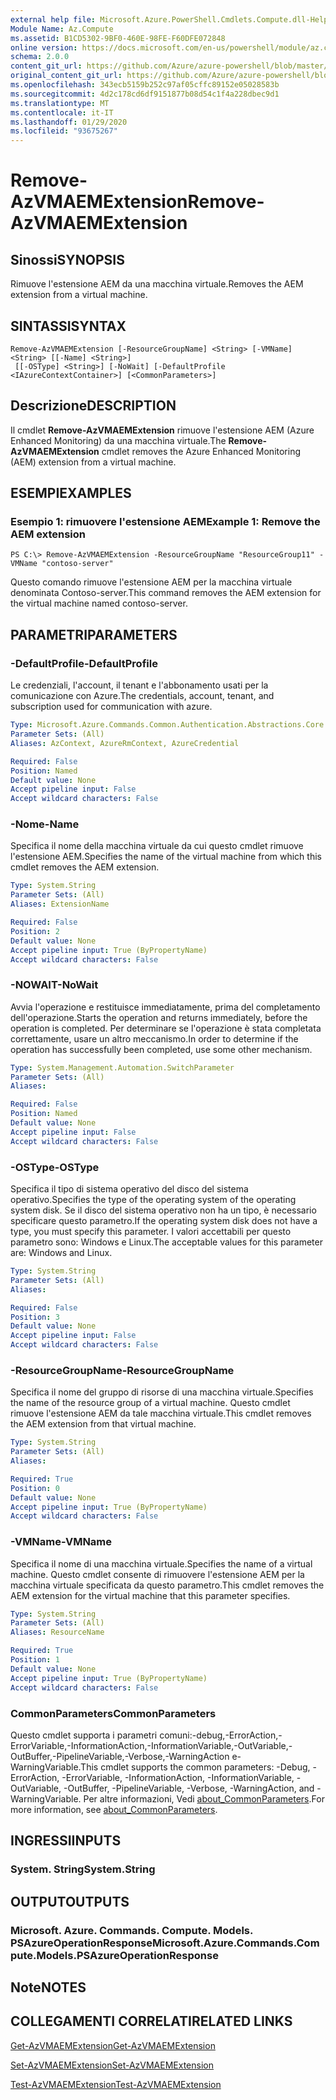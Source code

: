 ```yaml
---
external help file: Microsoft.Azure.PowerShell.Cmdlets.Compute.dll-Help.xml
Module Name: Az.Compute
ms.assetid: B1CD5302-9BF0-460E-98FE-F60DFE072848
online version: https://docs.microsoft.com/en-us/powershell/module/az.compute/remove-azvmaemextension
schema: 2.0.0
content_git_url: https://github.com/Azure/azure-powershell/blob/master/src/Compute/Compute/help/Remove-AzVMAEMExtension.md
original_content_git_url: https://github.com/Azure/azure-powershell/blob/master/src/Compute/Compute/help/Remove-AzVMAEMExtension.md
ms.openlocfilehash: 343ecb5159b252c97af05cffc89152e05028583b
ms.sourcegitcommit: 4d2c178cd6df9151877b08d54c1f4a228dbec9d1
ms.translationtype: MT
ms.contentlocale: it-IT
ms.lasthandoff: 01/29/2020
ms.locfileid: "93675267"
---
```

# <span data-ttu-id="8f371-101">Remove-AzVMAEMExtension</span><span class="sxs-lookup"><span data-stu-id="8f371-101">Remove-AzVMAEMExtension</span></span>

## <span data-ttu-id="8f371-102">Sinossi</span><span class="sxs-lookup"><span data-stu-id="8f371-102">SYNOPSIS</span></span>
<span data-ttu-id="8f371-103">Rimuove l'estensione AEM da una macchina virtuale.</span><span class="sxs-lookup"><span data-stu-id="8f371-103">Removes the AEM extension from a virtual machine.</span></span>

## <span data-ttu-id="8f371-104">SINTASSI</span><span class="sxs-lookup"><span data-stu-id="8f371-104">SYNTAX</span></span>

```
Remove-AzVMAEMExtension [-ResourceGroupName] <String> [-VMName] <String> [[-Name] <String>]
 [[-OSType] <String>] [-NoWait] [-DefaultProfile <IAzureContextContainer>] [<CommonParameters>]
```

## <span data-ttu-id="8f371-105">Descrizione</span><span class="sxs-lookup"><span data-stu-id="8f371-105">DESCRIPTION</span></span>
<span data-ttu-id="8f371-106">Il cmdlet **Remove-AzVMAEMExtension** rimuove l'estensione AEM (Azure Enhanced Monitoring) da una macchina virtuale.</span><span class="sxs-lookup"><span data-stu-id="8f371-106">The **Remove-AzVMAEMExtension** cmdlet removes the Azure Enhanced Monitoring (AEM) extension from a virtual machine.</span></span>

## <span data-ttu-id="8f371-107">ESEMPI</span><span class="sxs-lookup"><span data-stu-id="8f371-107">EXAMPLES</span></span>

### <span data-ttu-id="8f371-108">Esempio 1: rimuovere l'estensione AEM</span><span class="sxs-lookup"><span data-stu-id="8f371-108">Example 1: Remove the AEM extension</span></span>
```
PS C:\> Remove-AzVMAEMExtension -ResourceGroupName "ResourceGroup11" -VMName "contoso-server"
```

<span data-ttu-id="8f371-109">Questo comando rimuove l'estensione AEM per la macchina virtuale denominata Contoso-server.</span><span class="sxs-lookup"><span data-stu-id="8f371-109">This command removes the AEM extension for the virtual machine named contoso-server.</span></span>

## <span data-ttu-id="8f371-110">PARAMETRI</span><span class="sxs-lookup"><span data-stu-id="8f371-110">PARAMETERS</span></span>

### <span data-ttu-id="8f371-111">-DefaultProfile</span><span class="sxs-lookup"><span data-stu-id="8f371-111">-DefaultProfile</span></span>
<span data-ttu-id="8f371-112">Le credenziali, l'account, il tenant e l'abbonamento usati per la comunicazione con Azure.</span><span class="sxs-lookup"><span data-stu-id="8f371-112">The credentials, account, tenant, and subscription used for communication with azure.</span></span>

```yaml
Type: Microsoft.Azure.Commands.Common.Authentication.Abstractions.Core.IAzureContextContainer
Parameter Sets: (All)
Aliases: AzContext, AzureRmContext, AzureCredential

Required: False
Position: Named
Default value: None
Accept pipeline input: False
Accept wildcard characters: False
```

### <span data-ttu-id="8f371-113">-Nome</span><span class="sxs-lookup"><span data-stu-id="8f371-113">-Name</span></span>
<span data-ttu-id="8f371-114">Specifica il nome della macchina virtuale da cui questo cmdlet rimuove l'estensione AEM.</span><span class="sxs-lookup"><span data-stu-id="8f371-114">Specifies the name of the virtual machine from which this cmdlet removes the AEM extension.</span></span>

```yaml
Type: System.String
Parameter Sets: (All)
Aliases: ExtensionName

Required: False
Position: 2
Default value: None
Accept pipeline input: True (ByPropertyName)
Accept wildcard characters: False
```

### <span data-ttu-id="8f371-115">-NOWAIT</span><span class="sxs-lookup"><span data-stu-id="8f371-115">-NoWait</span></span>
<span data-ttu-id="8f371-116">Avvia l'operazione e restituisce immediatamente, prima del completamento dell'operazione.</span><span class="sxs-lookup"><span data-stu-id="8f371-116">Starts the operation and returns immediately, before the operation is completed.</span></span> <span data-ttu-id="8f371-117">Per determinare se l'operazione è stata completata correttamente, usare un altro meccanismo.</span><span class="sxs-lookup"><span data-stu-id="8f371-117">In order to determine if the operation has successfully been completed, use some other mechanism.</span></span>

```yaml
Type: System.Management.Automation.SwitchParameter
Parameter Sets: (All)
Aliases:

Required: False
Position: Named
Default value: None
Accept pipeline input: False
Accept wildcard characters: False
```

### <span data-ttu-id="8f371-118">-OSType</span><span class="sxs-lookup"><span data-stu-id="8f371-118">-OSType</span></span>
<span data-ttu-id="8f371-119">Specifica il tipo di sistema operativo del disco del sistema operativo.</span><span class="sxs-lookup"><span data-stu-id="8f371-119">Specifies the type of the operating system of the operating system disk.</span></span>
<span data-ttu-id="8f371-120">Se il disco del sistema operativo non ha un tipo, è necessario specificare questo parametro.</span><span class="sxs-lookup"><span data-stu-id="8f371-120">If the operating system disk does not have a type, you must specify this parameter.</span></span>
<span data-ttu-id="8f371-121">I valori accettabili per questo parametro sono: Windows e Linux.</span><span class="sxs-lookup"><span data-stu-id="8f371-121">The acceptable values for this parameter are: Windows and Linux.</span></span>

```yaml
Type: System.String
Parameter Sets: (All)
Aliases:

Required: False
Position: 3
Default value: None
Accept pipeline input: False
Accept wildcard characters: False
```

### <span data-ttu-id="8f371-122">-ResourceGroupName</span><span class="sxs-lookup"><span data-stu-id="8f371-122">-ResourceGroupName</span></span>
<span data-ttu-id="8f371-123">Specifica il nome del gruppo di risorse di una macchina virtuale.</span><span class="sxs-lookup"><span data-stu-id="8f371-123">Specifies the name of the resource group of a virtual machine.</span></span>
<span data-ttu-id="8f371-124">Questo cmdlet rimuove l'estensione AEM da tale macchina virtuale.</span><span class="sxs-lookup"><span data-stu-id="8f371-124">This cmdlet removes the AEM extension from that virtual machine.</span></span>

```yaml
Type: System.String
Parameter Sets: (All)
Aliases:

Required: True
Position: 0
Default value: None
Accept pipeline input: True (ByPropertyName)
Accept wildcard characters: False
```

### <span data-ttu-id="8f371-125">-VMName</span><span class="sxs-lookup"><span data-stu-id="8f371-125">-VMName</span></span>
<span data-ttu-id="8f371-126">Specifica il nome di una macchina virtuale.</span><span class="sxs-lookup"><span data-stu-id="8f371-126">Specifies the name of a virtual machine.</span></span>
<span data-ttu-id="8f371-127">Questo cmdlet consente di rimuovere l'estensione AEM per la macchina virtuale specificata da questo parametro.</span><span class="sxs-lookup"><span data-stu-id="8f371-127">This cmdlet removes the AEM extension for the virtual machine that this parameter specifies.</span></span>

```yaml
Type: System.String
Parameter Sets: (All)
Aliases: ResourceName

Required: True
Position: 1
Default value: None
Accept pipeline input: True (ByPropertyName)
Accept wildcard characters: False
```

### <span data-ttu-id="8f371-128">CommonParameters</span><span class="sxs-lookup"><span data-stu-id="8f371-128">CommonParameters</span></span>
<span data-ttu-id="8f371-129">Questo cmdlet supporta i parametri comuni:-debug,-ErrorAction,-ErrorVariable,-InformationAction,-InformationVariable,-OutVariable,-OutBuffer,-PipelineVariable,-Verbose,-WarningAction e-WarningVariable.</span><span class="sxs-lookup"><span data-stu-id="8f371-129">This cmdlet supports the common parameters: -Debug, -ErrorAction, -ErrorVariable, -InformationAction, -InformationVariable, -OutVariable, -OutBuffer, -PipelineVariable, -Verbose, -WarningAction, and -WarningVariable.</span></span> <span data-ttu-id="8f371-130">Per altre informazioni, Vedi [about_CommonParameters](https://go.microsoft.com/fwlink/?LinkID=113216).</span><span class="sxs-lookup"><span data-stu-id="8f371-130">For more information, see [about_CommonParameters](https://go.microsoft.com/fwlink/?LinkID=113216).</span></span>

## <span data-ttu-id="8f371-131">INGRESSI</span><span class="sxs-lookup"><span data-stu-id="8f371-131">INPUTS</span></span>

### <span data-ttu-id="8f371-132">System. String</span><span class="sxs-lookup"><span data-stu-id="8f371-132">System.String</span></span>

## <span data-ttu-id="8f371-133">OUTPUT</span><span class="sxs-lookup"><span data-stu-id="8f371-133">OUTPUTS</span></span>

### <span data-ttu-id="8f371-134">Microsoft. Azure. Commands. Compute. Models. PSAzureOperationResponse</span><span class="sxs-lookup"><span data-stu-id="8f371-134">Microsoft.Azure.Commands.Compute.Models.PSAzureOperationResponse</span></span>

## <span data-ttu-id="8f371-135">Note</span><span class="sxs-lookup"><span data-stu-id="8f371-135">NOTES</span></span>

## <span data-ttu-id="8f371-136">COLLEGAMENTI CORRELATI</span><span class="sxs-lookup"><span data-stu-id="8f371-136">RELATED LINKS</span></span>

[<span data-ttu-id="8f371-137">Get-AzVMAEMExtension</span><span class="sxs-lookup"><span data-stu-id="8f371-137">Get-AzVMAEMExtension</span></span>](./Get-AzVMAEMExtension.md)

[<span data-ttu-id="8f371-138">Set-AzVMAEMExtension</span><span class="sxs-lookup"><span data-stu-id="8f371-138">Set-AzVMAEMExtension</span></span>](./Set-AzVMAEMExtension.md)

[<span data-ttu-id="8f371-139">Test-AzVMAEMExtension</span><span class="sxs-lookup"><span data-stu-id="8f371-139">Test-AzVMAEMExtension</span></span>](./Test-AzVMAEMExtension.md)



